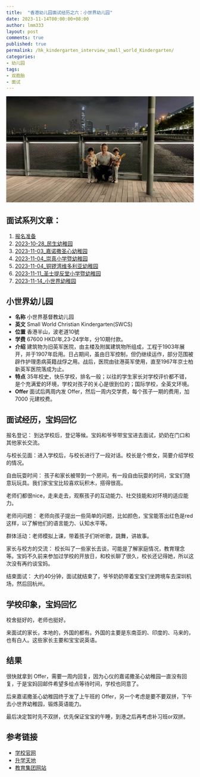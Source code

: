 ```yaml
---
title:  "香港幼儿园面试经历之六：小世界幼儿园"
date: 2023-11-14T00:00:00+08:00
author: lmm333
layout: post
comments: true
published: true
permalink: /hk_kindergarten_interview_small_world_Kindergarten/
categories:
- 幼儿园
tags:
- 双胞胎
- 面试
---
```

![01_grandpa.jpeg](../images/2023/2023-11-14-hk_kindergarten_interview/01_grandpa.jpeg)

## 面试系列文章：
<!--more-->

1. [报名准备]()
2. [2023-10-28_民生幼稚园]()
3. [2023-11-03_嘉诺撒圣心幼稚园](/hk_kindergarten_interview_Sacred_Heart_Canossian_Kindergarten)
4. [2023-11-04_崇真小学暨幼稚园](/hk_kindergarten_interview_Tsung_Tsin_Primary_School_Kindergarten)
5. [2023-11-04_铜锣湾维多利亚幼稚园](/hk_kindergarten_interview_Causeway_Bay_Victoria_Kindergarten)
6. [2023-11-11_圣士提反堂小学暨幼稚园](/hk_kindergarten_interview_san_stephine_church_kindergarten)
7. [2023-11-14_小世界幼稚园](/hk_kindergarten_interview_small_world_Kindergarten)

## 小世界幼儿园

- **名称** 小世界基督教幼儿园
- **英文** Small World Christian Kindergarten(SWCS)
- **位置** 香港半山，波老道10號
- **学费** 67600 HKD/年,23-24学年，分10期付款。
- **介绍** 建筑物为旧英军医院，由主楼及附属建筑物所组成，工程于1903年展开，并于1907年启用。日占期间，虽由日军控制，但仍继续运作，部分范围被辟作护理患病英籍战俘之用。战后，医院由驻港英军使用，直至1967年京士柏新英军医院落成为止。
- **特点** 35年校史，快乐学校，排名一般；以往的学生家长对学校评价都不错，是个充满爱的环境，学校对孩子的关心是很到位的；国际学校，全英文环境。
- **Offer** 面试后两周内发 Offer，然后一周内交学费，每个孩子一期的费用，加 7000 元建校费。

## 面试经历，宝妈回忆
报名登记： 到达学校后，登记等候。宝妈和爷爷带宝宝进去面试，奶奶在门口和其他家长交流。

与校长见面：进入学校后，与校长进行了一段对话。校长是个修女，简要介绍学校的情况。

自由玩耍时间： 孩子和家长被带到一个房间，有一段自由玩耍的时间，宝宝们随意玩玩具。我们家宝宝比较喜欢玩积木，搭得很高。

老师们都很nice，走来走去，观察孩子的互动能力、社交技能和对环境的适应能力。

老师问问题： 老师向孩子提出一些简单的问题，比如颜色，宝宝能答出红色是red这样，以了解他们的语言能力、认知水平等。

群体活动：老师模拟上课，带着孩子们听听歌，跳舞，讲故事。

家长与校方的交流： 校长叫了一些家长去谈，可能是了解家庭情况，教育理念等。宝妈不久前来参加过学校的开放日，和校长聊了很久，校长还记得她，所以这次没有再约谈宝妈。

结束面试： 大约40分钟，面试就结束了，爷爷奶奶带着宝宝们坐跨境车去深圳机场，然后回杭州。

## 学校印象，宝妈回忆
校舍挺好的，老师也挺好。

来面试的家长，本地的，外国的都有。外国的主要是东南亚的、印度的、马来的，也有白人。这些家长主要和宝宝说英语。

## 结果
很快就拿到 Offer，需要一周内回复，因为心仪的嘉诺撒圣心幼稚园一直没有回复，于是宝妈回邮件希望多给点等待时间，学校也同意了。

后来嘉诺撒圣心幼稚园终于发了上午班的 Offer，另一个考虑是要不要双拼，下午去小世界幼稚园，锻炼英语能力。

最后决定暂时先不双拼，优先保证宝宝的午睡，到港之后再考虑补习班or双拼。

## 参考链接
- [学校官网](https://smallworld.edu.hk/)
- [升学天地](https://www.schooland.hk/kg/swck)
- [教育集团网站](https://www.generations.edu.hk/school/small-world-christian-kindergarten/)